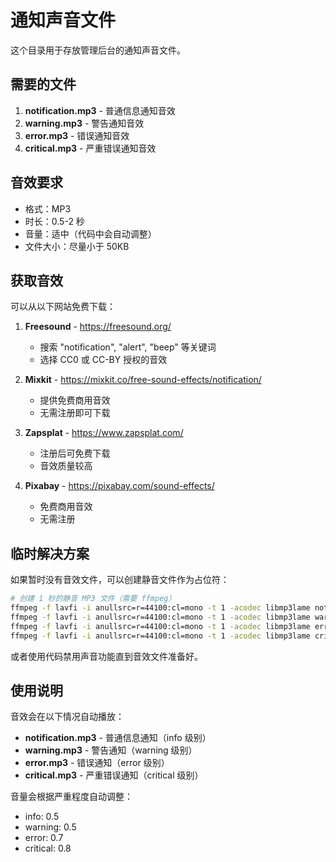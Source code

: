 # 通知声音文件

这个目录用于存放管理后台的通知声音文件。

## 需要的文件

1. **notification.mp3** - 普通信息通知音效
2. **warning.mp3** - 警告通知音效
3. **error.mp3** - 错误通知音效
4. **critical.mp3** - 严重错误通知音效

## 音效要求

- 格式：MP3
- 时长：0.5-2 秒
- 音量：适中（代码中会自动调整）
- 文件大小：尽量小于 50KB

## 获取音效

可以从以下网站免费下载：

1. **Freesound** - https://freesound.org/
   - 搜索 "notification", "alert", "beep" 等关键词
   - 选择 CC0 或 CC-BY 授权的音效

2. **Mixkit** - https://mixkit.co/free-sound-effects/notification/
   - 提供免费商用音效
   - 无需注册即可下载

3. **Zapsplat** - https://www.zapsplat.com/
   - 注册后可免费下载
   - 音效质量较高

4. **Pixabay** - https://pixabay.com/sound-effects/
   - 免费商用音效
   - 无需注册

## 临时解决方案

如果暂时没有音效文件，可以创建静音文件作为占位符：

```bash
# 创建 1 秒的静音 MP3 文件（需要 ffmpeg）
ffmpeg -f lavfi -i anullsrc=r=44100:cl=mono -t 1 -acodec libmp3lame notification.mp3
ffmpeg -f lavfi -i anullsrc=r=44100:cl=mono -t 1 -acodec libmp3lame warning.mp3
ffmpeg -f lavfi -i anullsrc=r=44100:cl=mono -t 1 -acodec libmp3lame error.mp3
ffmpeg -f lavfi -i anullsrc=r=44100:cl=mono -t 1 -acodec libmp3lame critical.mp3
```

或者使用代码禁用声音功能直到音效文件准备好。

## 使用说明

音效会在以下情况自动播放：

- **notification.mp3** - 普通信息通知（info 级别）
- **warning.mp3** - 警告通知（warning 级别）
- **error.mp3** - 错误通知（error 级别）
- **critical.mp3** - 严重错误通知（critical 级别）

音量会根据严重程度自动调整：
- info: 0.5
- warning: 0.5
- error: 0.7
- critical: 0.8
